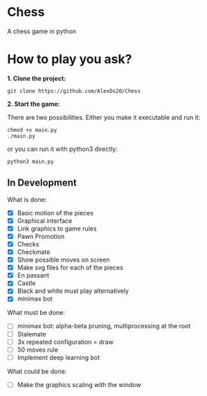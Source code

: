 # Chess
A chess game in python

# How to play you ask?
**1. Clone the project:**
```
git clone https://github.com/AlexDs20/Chess
```
**2. Start the game:**

There are two possibilities.
Either you make it executable and run it:
```
chmod +x main.py
./main.py
```
or you can run it with python3 directly:
```
python3 main.py
```

## In Development
What is done:
- [x] Basic motion of the pieces
- [x] Graphical interface
- [x] Link graphics to game rules
- [x] Pawn Promotion
- [x] Checks
- [x] Checkmate
- [x] Show possible moves on screen
- [x] Make svg files for each of the pieces
- [x] En passant
- [x] Castle
- [x] Black and white must play alternatively
- [x] minimax bot

What must be done:
- [ ] minimax bot: alpha-beta pruning, multiprocessing at the root
- [ ] Stalemate
- [ ] 3x repeated configuration = draw
- [ ] 50 moves rule
- [ ] Implement deep learning bot

What could be done:
- [ ] Make the graphics scaling with the window
